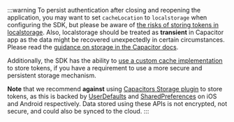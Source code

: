 <!--markdownlint-disable MD041 -->

:::warning
To persist authentication after closing and reopening the application, you may want to set `cacheLocation` to `localstorage` when configuring the SDK, but please be aware of <a href="https://auth0.com/docs/libraries/auth0-single-page-app-sdk#change-storage-options" target="_blank" rel="noreferrer">the risks of storing tokens in localstorage</a>. Also, localstorage should be treated as **transient** in Capacitor app as the data might be recovered unexpectedly in certain circumstances. Please read the <a href="https://capacitorjs.com/docs/guides/storage#why-cant-i-just-use-localstorage-or-indexeddb" target="_blank" rel="noreferrer">guidance on storage in the Capacitor docs</a>.

Additionally, the SDK has the ability to <a href="https://github.com/auth0/auth0-spa-js/blob/master/EXAMPLES.md#creating-a-custom-cache" target="_blank" rel="noreferrer">use a custom cache implementation</a> to store tokens, if you have a requirement to use a more secure and persistent storage mechanism.

**Note** that we recommend **against** using <a href="https://capacitorjs.com/docs/apis/storage" target="_blank" rel="noreferrer">Capacitors Storage plugin</a> to store tokens, as this is backed by <a href="https://developer.apple.com/documentation/foundation/userdefaults" target="_blank" rel="noreferrer">UserDefaults</a> and <a href="https://developer.android.com/reference/android/content/SharedPreferences" target="_blank" rel="noreferrer">SharedPreferences</a> on iOS and Android respectively. Data stored using these APIs is not encrypted, not secure, and could also be synced to the cloud.
:::
